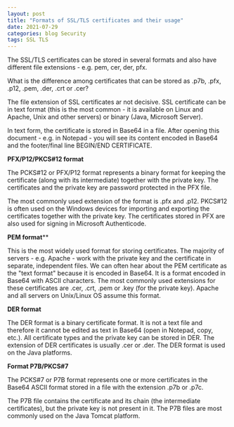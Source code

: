 ```yaml
---
layout: post
title: "Formats of SSL/TLS certificates and their usage"
date: 2021-07-29
categories: blog Security
tags: SSL TLS
---
```

The SSL/TLS certificates can be stored in several formats and also have different file extensions - e.g. pem, cer, der, pfx.

What is the difference among certificates that can be stored as .p7b, .pfx, .p12, .pem, .der, .crt or .cer?

The file extension of SSL certificates ar not decisive. SSL certificate can be in text format (this is the most common - it is available on Linux and Apache, Unix and other servers) or binary (Java, Microsoft Server).

In text form, the certificate is stored in Base64 in a file. After opening this document - e.g. in Notepad - you will see its content encoded in Base64 and the footer/final line BEGIN/END CERTIFICATE.

**PFX/P12/PKCS#12 format**

The PCKS#12 or PFX/P12 format represents a binary format for keeping the certificate (along with its intermediate) together with the private key. The certificates and the private key are password protected in the PFX file.

The most commonly used extension of the format is .pfx and .p12.
PKCS#12 is often used on the Windows devices for importing and exporting the certificates together with the private key.
The certificates stored in PFX are also used for signing in Microsoft Authenticode.

**PEM format****

This is the most widely used format for storing certificates. The majority of servers - e.g. Apache - work with the private key and the certificate in separate, independent files. We can often hear about the PEM certificate as the "text format" because it is encoded in Base64.
It is a format encoded in Base64 with ASCII characters.
The most commonly used extensions for these certificates are .cer, .crt, .pem or .key (for the private key).
Apache and all servers on Unix/Linux OS assume this format.

**DER format**

The DER format is a binary certificate format. It is not a text file and therefore it cannot be edited as text in Base64 (open in Notepad, copy, etc.).
All certificate types and the private key can be stored in DER.
The extension of DER certificates is usually .cer or .der.
The DER format is used on the Java platforms.

**Format P7B/PKCS#7**

The PCKS#7 or P7B format represents one or more certificates in the Base64 ASCII format stored in a file with the extension .p7b or .p7c.

The P7B file contains the certificate and its chain (the intermediate certificates), but the private key is not present in it.
The P7B files are most commonly used on the Java Tomcat platform.
